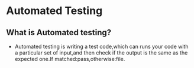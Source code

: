 # Automated Testing

## What is Automated testing?
- Automated testing is writing a test code,which can runs your code with a particular set of input,and then check if the output is the same as the expected one.If matched:pass,otherwise:file.
